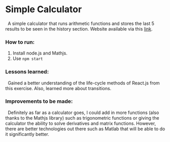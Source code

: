 # Simple Calculator
&nbsp;
A simple calculator that runs arithmetic functions and stores the last 5 results to be seen in the history section. Website available via this [link].
&nbsp;
### How to run:
1. Install node.js and Mathjs.
1. Use `npm start`
&nbsp;

### Lessons learned:
&nbsp;
Gained a better understanding of the life-cycle methods of React.js from this exercise. Also, learned more about transitions.
&nbsp;
### Improvements to be made:
&nbsp;
Definitely as far as a calculator goes, I could add in more functions (also thanks to the Mathjs library) such as trigonometric functions or giving the calculator the ability to solve derivatives and matrix functions. However, there are better technologies out there such as Matlab that will be able to do it significantly better.
&nbsp;
&nbsp;

[link]:  https://bryanwzc.github.io/simple-calculator/